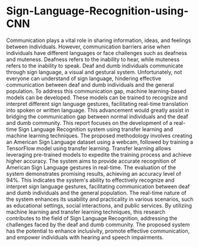 # Sign-Language-Recognition-using-CNN

Communication plays a vital role in sharing information, ideas, and feelings between 
individuals. However, communication barriers arise when individuals have different 
languages or face challenges such as deafness and muteness. Deafness refers to the 
inability to hear, while muteness refers to the inability to speak. Deaf and dumb 
individuals communicate through sign language, a visual and gestural system. 
Unfortunately, not everyone can understand of sign language, hindering effective 
communication between deaf and dumb individuals and the general population.
To address this communication gap, machine learning-based models can be developed. 
These models can be trained to recognize and interpret different sign language 
gestures, facilitating real-time translation into spoken or written language. This 
advancement would greatly assist in bridging the communication gap between normal 
individuals and the deaf and dumb community.
This report focuses on the development of a real-time Sign Language Recognition 
system using transfer learning and machine learning techniques. The proposed 
methodology involves creating an American Sign Language dataset using a webcam, 
followed by training a TensorFlow model using transfer learning. Transfer learning 
allows leveraging pre-trained models to expedite the training process and achieve 
higher accuracy. The system aims to provide accurate recognition of American Sign 
Language gestures in real-time.
The evaluation of the system demonstrates promising results, achieving an accuracy 
level of 94%. This indicates the system's ability to effectively recognize and interpret 
sign language gestures, facilitating communication between deaf and dumb 
individuals and the general population. The real-time nature of the system enhances 
its usability and practicality in various scenarios, such as educational settings, social 
interactions, and public services.
By utilizing machine learning and transfer learning techniques, this research 
contributes to the field of Sign Language Recognition, addressing the challenges faced 
by the deaf and dumb community. The proposed system has the potential to enhance 
inclusivity, promote effective communication, and empower individuals with hearing 
and speech impairments.
